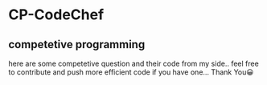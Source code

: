 # CP-CodeChef
<h2>competetive programming</h2>
here are some competetive question and their code from my side..
feel free to contribute and push more efficient code if you have one...
Thank You&#128512
